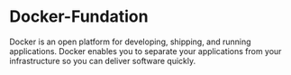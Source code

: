 # Docker-Fundation
Docker is an open platform for developing, shipping, and running applications. Docker enables you to separate your applications from your infrastructure so you can deliver software quickly.
